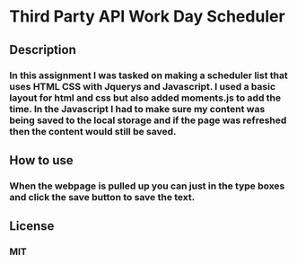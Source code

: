 # Third Party API Work Day Scheduler 

## Description 

### In this assignment I was tasked on making a scheduler list that uses HTML CSS with Jquerys and Javascript. I used a basic layout for html and css but also added moments.js to add the time. In the Javascript I had to make sure my content was being saved to the local storage and if the page was refreshed then the content would still be saved.

## How to use

### When the webpage is pulled up you can just in the type boxes and click the save button to save the text.

## License

### MIT

